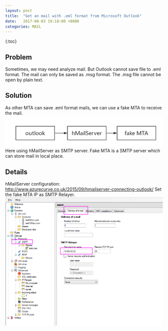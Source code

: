 ```yaml
---
layout: post
title:  "Get an mail with .eml format from Microsoft Outlook"
date:   2017-08-03 19:18:00 +0800
categories: MAIL
---
```


{:toc}

## Problem
Sometimes, we may need analyze mail. But Outlook cannot save file to .eml format. 
The mail can only be saved as .msg format. The .msg file cannot be open by plain text.

## Solution
As other MTA can save .eml format mails, we can use a fake MTA to receive the mail.
![](https://raw.githubusercontent.com/deniswu1202/jekyll_pages/master/pic/20170803.1.png)
Here using  hMailServer as SMTP server. Fake MTA is a SMTP server which can store mail in local place.

## Details
hMailServer configuration:
http://www.azurecurve.co.uk/2015/09/hmailserver-connecting-outlook/
Set the fake MTA IP as SMTP Relayer.
![](https://raw.githubusercontent.com/deniswu1202/jekyll_pages/master/pic/0803.png)

